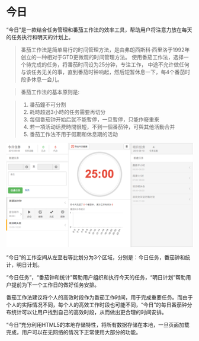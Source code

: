 # 今日

<!-- create time: 2015-04-13 17:46:55  -->

“今日”是一款结合任务管理和番茄工作法的效率工具，帮助用户将注意力放在每天的任务执行和明天的计划上。
> 番茄工作法是简单易行的时间管理方法，是由弗朗西斯科·西里洛于1992年创立的一种相对于GTD更微观的时间管理方法。
> 使用番茄工作法，选择一个待完成的任务，将番茄时间设为25分钟，专注工作，
> 中途不允许做任何与该任务无关的事，直到番茄时钟响起，然后短暂休息一下，每4个番茄时段多休息一会儿。

> 番茄工作法的基本原则是:

> 1.   番茄鐘不可分割
> 2.   耗時超過3小時的任务需要再切分
> 3.   每個番茄钟开始后就不能暫停，一旦暫停，只能作廢重來
> 4.   若一項活动话费時間很短，不到一個番茄钟，可與其他活動合并
> 5.   番茄工作法不用于假期和休息期的活动

![今日界面截图](https://raw.githubusercontent.com/Bing1983/today-gtd/master/screenshot.png "今日界面截图")

[项目演示]: http://today.exformation.com.cn/

“今日”的工作空间从左至右等比划分为3个区域，分别是：今日任务，番茄钟和统计，明日计划。

“今日任务”，“番茄钟和统计”帮助用户组织和执行今天的任务，“明日计划”帮助用户提前为下一个工作日的做好任务安排。

番茄工作法建议将个人的高效时段作为番茄工作时间，用于完成重要任务。而由于个人的实际情况不同，每个人的高效工作时段也可能不同，“今日”的每日番茄钟分布统计可以让用户找到自己的高效时段，从而做出更合理的时间安排。

“今日”充分利用HTML5的本地存储特性，将所有数据存储在本地，一旦页面加载完成，用户可以在无网络的情况下正常使用大部分的功能。